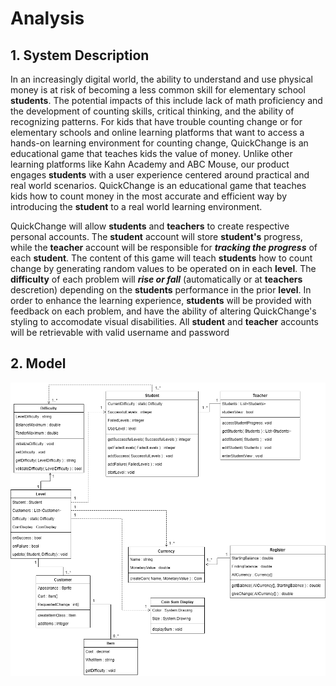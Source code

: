 # Analysis

## 1. System Description


In an increasingly digital world, the ability to understand and use physical money is at risk of becoming a less common skill for elementary school **students**. The potential impacts of this include lack of math proficiency and the development of counting skills, critical thinking, and the ability of recognizing patterns. 
For kids that have trouble counting change or for elementary schools and online learning platforms that want to access a hands-on learning environment for counting change, QuickChange is an educational game that teaches kids the value of money. Unlike other learning platforms like Kahn Academy and ABC Mouse, our product engages **students** with a user experience centered around practical and real world scenarios. QuickChange is an educational game that teaches kids how to count money in the most accurate and efficient way by introducing the **student** to a real world learning environment.

QuickChange will allow **students** and **teachers** to create respective personal accounts. The **student** account will store **student's** progress, while the **teacher** account will be responsible for ***tracking the progress*** of each **student**. The content of this game will teach **students** how to count change by generating random values to be operated on in each **level**. The **difficulty** of each problem will ***rise or fall*** (automatically or at **teachers** descretion) depending on the **students** performance in the prior **level**. In order to enhance the learning experience, **students** will be provided with feedback on each problem, and have the ability of altering QuickChange's styling to accomodate visual disabilities. All **student** and **teacher** accounts will be retrievable with valid username and password


## 2. Model

![image](https://github.com/James-d-Harris/QuickChange/blob/analysis-development/images/UMLDiagramD3UPDATED.png)
  
